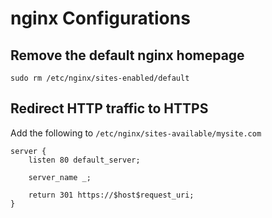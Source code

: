 # nginx Configurations

## Remove the default nginx homepage
```
sudo rm /etc/nginx/sites-enabled/default
```

## Redirect HTTP traffic to HTTPS
Add the following to `/etc/nginx/sites-available/mysite.com`
```
server {
    listen 80 default_server;

    server_name _;

    return 301 https://$host$request_uri;
}
```

